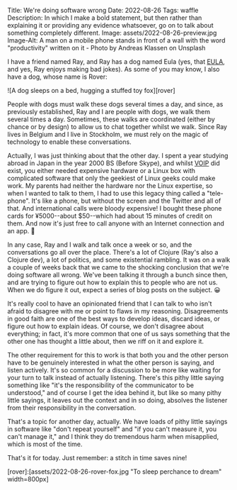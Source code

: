 Title: We're doing software wrong
Date: 2022-08-26
Tags: waffle
Description: In which I make a bold statement, but then rather than explaining it or providing any evidence whatsoever, go on to talk about something completely different.
Image: assets/2022-08-26-preview.jpg
Image-Alt: A man on a mobile phone stands in front of a wall with the word "productivity" written on it - Photo by Andreas Klassen on Unsplash

I have a friend named Ray, and Ray has a dog named Eula (yes, that
[EULA](https://en.wikipedia.org/wiki/End-user_license_agreement), and yes, Ray
enjoys making bad jokes). As some of you may know, I also have a dog, whose name
is Rover:

![A dog sleeps on a bed, hugging a stuffed toy fox][rover]

People with dogs must walk these dogs several times a day, and since, as
previously established, Ray and I are people with dogs, we walk them several
times a day. Sometimes, these walks are coordinated (either by chance or by
design) to allow us to chat together whilst we walk. Since Ray lives in Belgium
and I live in Stockholm, we must rely on the magic of technology to enable these
conversations.

Actually, I was just thinking about that the other day. I spent a year studying
abroad in Japan in the year 2000 BS (Before Skype), and whilst
[VOIP](https://en.wikipedia.org/wiki/Voice_over_IP) did exist, you either needed
expensive hardware or a Linux box with complicated software that only the
geekiest of Linux geeks could make work. My parents had neither the hardware nor
the Linux expertise, so when I wanted to talk to them, I had to use this legacy
thing called a "tele-phone". It's like a phone, but without the screen and the
Twitter and all of that. And international calls were bloody expensive! I bought
these phone cards for ¥5000--about $50--which had about 15 minutes of credit on
them. And now it's just free to call anyone with an Internet connection and an
app. 🤯

In any case, Ray and I walk and talk once a week or so, and the conversations go
all over the place. There's a lot of Clojure (Ray's also a Clojure dev), a lot
of politics, and some existential rambling. It was on a walk a couple of weeks
back that we came to the shocking conclusion that we're doing software all
wrong. We've been talking it through a bunch since then, and are trying to
figure out how to explain this to people who are not us. When we do figure it
out, expect a series of blog posts on the subject. 😀

It's really cool to have an opinionated friend that I can talk to who isn't
afraid to disagree with me or point to flaws in my reasoning. Disagreements in
good faith are one of the best ways to develop ideas, discard ideas, or figure
out how to explain ideas. Of course, we don't disagree about everything; in
fact, it's more common that one of us says something that the other one has
thought a little about, then we riff on it and explore it.

The other requirement for this to work is that both you and the other person
have to be genuinely interested in what the other person is saying, and listen
actively. It's so common for a discussion to be more like waiting for your turn
to talk instead of actually listening. There's this pithy little saying
something like "it's the responsibility of the communicator to be understood,"
and of course I get the idea behind it, but like so many pithy little sayings,
it leaves out the context and in so doing, absolves the listener from their
responsibility in the conversation.

That's a topic for another day, actually. We have loads of pithy little sayings
in software like "don't repeat yourself" and "if you can't measure it, you can't
manage it," and I think they do tremendous harm when misapplied, which is most
of the time.

That's it for today. Just remember: a stitch in time saves nine!

[rover]:[assets/2022-08-26-rover-fox.jpg "To sleep perchance to dream" width=800px]

